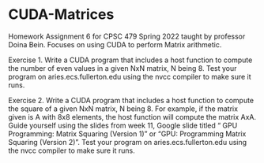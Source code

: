 # CUDA-Matrices
Homework Assignment 6 for CPSC 479 Spring 2022 taught by professor Doina Bein. Focuses on using CUDA to perform Matrix arithmetic.

Exercise 1. Write a CUDA program that includes a host function to compute the number of even values in a given NxN matrix, N being 8. 
Test your program on aries.ecs.fullerton.edu using the nvcc compiler to make sure it runs.

Exercise 2. Write a CUDA program that includes a host function to compute the square of a given NxN matrix, N being 8. For example, if the matrix given is A with 8x8 elements, the host function will compute the matrix AxA. Guide yourself using the slides from week 11, Google slide titled “ GPU Programming: Matrix Squaring (Version 1)” or “GPU: Programming Matrix Squaring (Version 2)”.
Test your program on aries.ecs.fullerton.edu using the nvcc compiler to make sure it runs.
